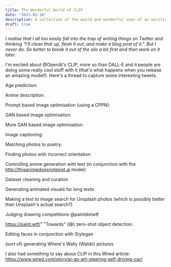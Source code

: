```yaml
---
title: The Wonderful World of CLIP
date: "2021-02-18"
description: A collection of the weird and wonderful uses of an exciting new vision and text model.
draft: true
---
```


_I realise that I all too easily fall into the trap of writing things on Twitter and thinking "I'll clean that up, flesh it out, and make a blog post of it.". But I never do. So better to break it out of the silo a bit first and then work on it later._

I'm excited about @OpenAI's CLIP, more so than DALL-E and it people are doing some really cool stuff with it (that's what happens when you release an amazing model!). Here's a thread to capture some interesting tweets.

Age prediction:

<Tweet tweetLink="metasemantic/status/1348113145609465856" />

Anime description:

<Tweet tweetLink="theshawwn/status/1347779418190536704" />

Prompt based image optimisation (using a CPPN):

<Tweet tweetLink="advadnoun/status/1347397131573727233" />

GAN based image optimisation:

<Tweet tweetLink="pbaylies/status/1348137888479916033" />

More GAN based image optimisation:

<Tweet tweetLink="quasimondo/status/1347956102898606081" />


<Tweet tweetLink="GuglielmoIozzia/status/1348419738259644417" />
Image captioning:

<Tweet tweetLink="quasimondo/status/1348678359799226368" />

Matching photos to poetry:
 
 <Tweet tweetLink="metasemantic/status/1349446585952989186" />
 
Finding photos with incorrect orientation

<Tweet tweetLink="quasimondo/status/1351191660059832320" />

Controlling anime generation with text (in conjunction with the http://thisanimedoesnotexist.ai model)


<Tweet tweetLink="nagolinc/status/1352005759060553733" />

Dataset cleaning and curation 

<Tweet tweetLink="Buntworthy/status/1348749939329929217" />

Generating animated visuals for long texts

<Tweet tweetLink="bonkerfield/status/1352681948750077952" />

Making a text to image search for Unsplash photos (which is possibly better than Unsplash's actual search?)


<Tweet tweetLink="haltakov/status/1351414977811386372" />

Judging drawing competitions @paintdotwtf

https://paint.wtf/"
"Towards" (😅) zero-shot object detection:

<Tweet tweetLink="Buntworthy/status/1355977151053520900" />

Editing faces in conjunction with Stylegan

<Tweet tweetLink="OPatashnik/status/1361220550027325443" />

(sort of) generating Where's Wally (Waldo) pictures
<Tweet tweetLink="jonathanfly/status/1362561552017195009" />

I also had something to say about CLIP in this Wired article: https://www.wired.com/story/ai-go-art-steering-self-driving-car/

